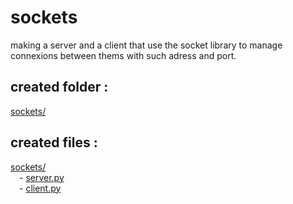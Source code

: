 # sockets

making a server and a client that use the socket library to manage connexions between thems with such adress and port. 

created folder :
----------------
[sockets/](https://github.com/Geoffrey-Carpentier/formation_python/tree/main/sockets)

created files :
----------------
[sockets/](https://github.com/Geoffrey-Carpentier/formation_python/tree/main/sockets)
<br/>&emsp;- [server.py](https://github.com/Geoffrey-Carpentier/formation_python/blob/main/sockets/server.py)
<br/>&emsp;- [client.py](https://github.com/Geoffrey-Carpentier/formation_python/blob/main/sockets/client.py)
